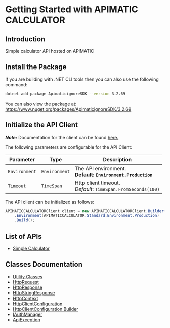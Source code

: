 
# Getting Started with APIMATIC CALCULATOR

## Introduction

Simple calculator API hosted on APIMATIC

## Install the Package

If you are building with .NET CLI tools then you can also use the following command:

```bash
dotnet add package ApimaticignoreSDK --version 3.2.69
```

You can also view the package at:
https://www.nuget.org/packages/ApimaticignoreSDK/3.2.69

## Initialize the API Client

**_Note:_** Documentation for the client can be found [here.](https://www.github.com/Syed-Subtain/apimatic-ignore-dotnet-sdk/tree/3.2.69/doc/client.md)

The following parameters are configurable for the API Client:

| Parameter | Type | Description |
|  --- | --- | --- |
| `Environment` | `Environment` | The API environment. <br> **Default: `Environment.Production`** |
| `Timeout` | `TimeSpan` | Http client timeout.<br>*Default*: `TimeSpan.FromSeconds(100)` |

The API client can be initialized as follows:

```csharp
APIMATICCALCULATORClient client = new APIMATICCALCULATORClient.Builder()
    .Environment(APIMATICCALCULATOR.Standard.Environment.Production)
    .Build();
```

## List of APIs

* [Simple Calculator](https://www.github.com/Syed-Subtain/apimatic-ignore-dotnet-sdk/tree/3.2.69/doc/controllers/simple-calculator.md)

## Classes Documentation

* [Utility Classes](https://www.github.com/Syed-Subtain/apimatic-ignore-dotnet-sdk/tree/3.2.69/doc/utility-classes.md)
* [HttpRequest](https://www.github.com/Syed-Subtain/apimatic-ignore-dotnet-sdk/tree/3.2.69/doc/http-request.md)
* [HttpResponse](https://www.github.com/Syed-Subtain/apimatic-ignore-dotnet-sdk/tree/3.2.69/doc/http-response.md)
* [HttpStringResponse](https://www.github.com/Syed-Subtain/apimatic-ignore-dotnet-sdk/tree/3.2.69/doc/http-string-response.md)
* [HttpContext](https://www.github.com/Syed-Subtain/apimatic-ignore-dotnet-sdk/tree/3.2.69/doc/http-context.md)
* [HttpClientConfiguration](https://www.github.com/Syed-Subtain/apimatic-ignore-dotnet-sdk/tree/3.2.69/doc/http-client-configuration.md)
* [HttpClientConfiguration Builder](https://www.github.com/Syed-Subtain/apimatic-ignore-dotnet-sdk/tree/3.2.69/doc/http-client-configuration-builder.md)
* [IAuthManager](https://www.github.com/Syed-Subtain/apimatic-ignore-dotnet-sdk/tree/3.2.69/doc/i-auth-manager.md)
* [ApiException](https://www.github.com/Syed-Subtain/apimatic-ignore-dotnet-sdk/tree/3.2.69/doc/api-exception.md)

